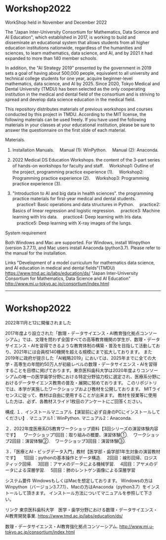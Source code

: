 # Workshop2022
WorkShop held in November and December 2022

The "Japan Inter-University Consortium for Mathematics, Data Science and AI Education", which established in 2017, is working to build and disseminate an educational system that allows students from all higher education institutions nationwide, regardless of the humanities and sciences, to learn mathematics, data science, and AI, and by 2021 it had expanded to more than 140 member schools.

In addition, the "AI Strategy 2019" presented by the government in 2019 sets a goal of having about 500,000 people, equivalent to all university and technical college students for one year, acquire beginner-level mathematics, data science, and AI by 2025. Since 2020, Tokyo Medical and Dental University (TMDU) has been selected as the only cooperating institution in the medical and dental field of the consortium and is striving to spread and develop data science education in the medical field.

This repository distributes materials of previous workshops and courses conducted by this project in TMDU.
According to the MIT license, the following materials can be used freely.
If you have used the following materials in your classes at your educational institution, please be sure to answer the questionnaire on the first slide of each material.

Materials. 
1. Installation Manuals. 
　Manual (1): WinPython. 
　Manual (2): Anaconda. 

2. 2022 Medical DS Education Workshops. 
    the content of the 3-part series of hands-on workshops for faculty and staff. 
　Workshop1: Outline of the project, programming practice experience (1). 
　Workshop2: Programming practice experience (2). 
　Workshop3: Programming practice experience (3). 

3. "Introduction to AI and big data in health sciences". 
	the programming practice materials for first-year medical and dental students. 
　practice1: Basic operations and data structures in Python. 
　practice2: Basics of linear regression and logistic regression. 
　practice3: Machine learning with Iris data. 
　practice4: Deep learning with Iris data. 
　practice5: Deep learning with X-ray images of the lungs. 

System requirement

Both Windows and Mac are supported.
For Windows, install Winpython (version 3.7.7.1), and Mac users install Anaconda (python3.7).
Please refer to the manual for the installation.

Links
"Development of a model curriculum for mathematics data science, and AI education in medical and dental fields"(TMDU)
https://www.tmd.ac.jp/labs/education/ds/
"Japan Inter-University Consortium for Mathematics, Data Science and AI Education"
http://www.mi.u-tokyo.ac.jp/consortium/index.html
***
# Workshop2022
2022年11月と12に開催されました

2017年度より設立された「数理・データサイエンス・AI教育強化拠点コンソーシアム」では、文理を問わず全国すべての高等教育機関の学生が、数理・データサイエンス・AIを習得できるような教育体制の構築・普及を目指して活動しており、2021年には会員校140機関を超える規模にまで拡大しております。
また2019年に政府が提示した「AI戦略2019」においては、2025年までに全ての大学・高専生の年間約50万人が初級レベルの数理・データサイエンス・AIを習得することを目標に掲げております。東京医科歯科大学は2020年度よりコンソーシアムの唯一の医学歯学分野における特定分野協力校に選定され、医療系分野におけるデータサイエンス教育の普及・展開に努めております。
このリポジトリでは、本学が実施したワークショップおよび教材を公開しております。
MITライセンスに従って、教材は自由に使用することが出来ます。
教材を授業等に使用した方は、必ず、各教材スライド1枚目のアンケートにご回答ください。

構成. 
１．インストールマニュアル【演習前に必ず自身のPCにインストールしてください】. 
マニュアル1：WinPython. 
マニュアル2：Anaconda. 

２．2022年度医療系DS教育ワークショップ資料【3回シリーズの演習体験内容です】
　ワークショップ1回目：取り組みの概要、演習体験①. 
　ワークショップ2回目：演習体験②. 
　ワークショップ3回目：演習体験③. 

３．「医療とAI・ビッグデータ入門」教材【医学部・歯学部1年生対象の演習教材です】
　1回目：pythonの基本操作とデータ構造. 
　2回目：線形回帰、ロジスティック回帰. 
　3回目：アヤメのデータによる機械学習. 
　4回目：アヤメのデータによる深層学習. 
　5回目：肺のレントゲン画像による深層学習

システム要件
WindowsもしくはMacを想定しております。
Windowsの方はWinpython（バージョン3.7.7.1）、Macの方はAnaconda（python3.7）をインストールして頂きます。
インストール方法についてマニュアルを参照して下さい。

リンク
東京医科歯科大学　医学・歯学分野における数理・データサイエンス・AI教育開発事業. 
https://www.tmd.ac.jp/labs/education/ds/

数理・データサイエンス・AI教育強化拠点コンソーシアム. 
http://www.mi.u-tokyo.ac.jp/consortium/index.html
